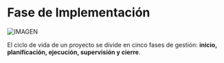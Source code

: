 # Fase de Implementación
![IMAGEN](https://www.bizcorps.org/wp-content/uploads/2018/02/job17-284-aum-30_1-id-437253-jpeg-1024x429.jpg)

El ciclo de vida de un proyecto se divide en cinco fases de gestión: **inicio, planificación, ejecución, supervisión y cierre**.

